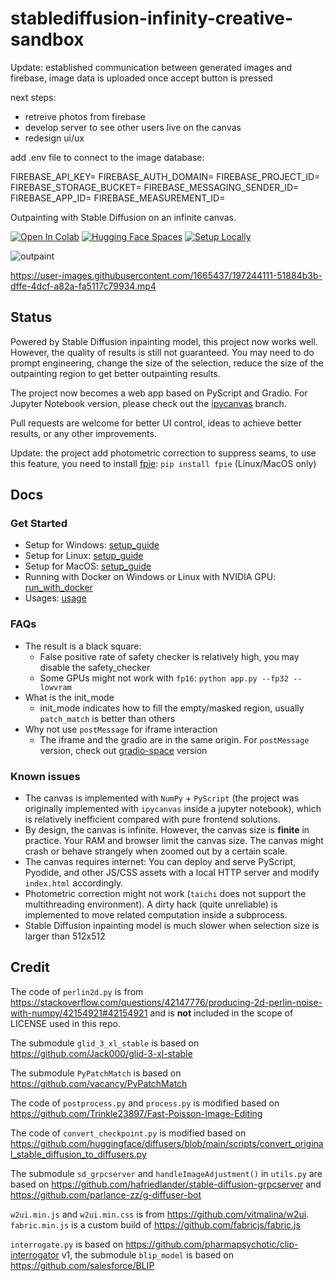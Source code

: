 # stablediffusion-infinity-creative-sandbox
Update:
established communication between generated images and firebase, image data is uploaded once accept button is pressed 

next steps:
- retreive photos from firebase
- develop server to see other users live on the canvas
- redesign ui/ux


add .env file to connect to the image database:

FIREBASE_API_KEY=
FIREBASE_AUTH_DOMAIN=
FIREBASE_PROJECT_ID=
FIREBASE_STORAGE_BUCKET=
FIREBASE_MESSAGING_SENDER_ID=
FIREBASE_APP_ID=
FIREBASE_MEASUREMENT_ID=




Outpainting with Stable Diffusion on an infinite canvas.

[![Open In Colab](https://colab.research.google.com/assets/colab-badge.svg)](https://colab.research.google.com/github/lkwq007/stablediffusion-infinity/blob/master/stablediffusion_infinity_colab.ipynb)
[![Hugging Face Spaces](https://img.shields.io/badge/%F0%9F%A4%97%20Hugging%20Face-Spaces-blue)](https://huggingface.co/spaces/lnyan/stablediffusion-infinity)
[![Setup Locally](https://img.shields.io/badge/%F0%9F%96%A5%EF%B8%8F%20Setup-Locally-blue)](https://github.com/lkwq007/stablediffusion-infinity/blob/master/docs/setup_guide.md)

![outpaint](https://user-images.githubusercontent.com/1665437/197257616-82c1e58f-7463-4896-8345-6750a828c844.png)

https://user-images.githubusercontent.com/1665437/197244111-51884b3b-dffe-4dcf-a82a-fa5117c79934.mp4

## Status

Powered by Stable Diffusion inpainting model, this project now works well. However, the quality of results is still not guaranteed.
You may need to do prompt engineering, change the size of the selection, reduce the size of the outpainting region to get better outpainting results. 

The project now becomes a web app based on PyScript and Gradio. For Jupyter Notebook version, please check out the [ipycanvas](https://github.com/lkwq007/stablediffusion-infinity/tree/ipycanvas) branch. 

Pull requests are welcome for better UI control, ideas to achieve better results, or any other improvements.

Update: the project add photometric correction to suppress seams, to use this feature, you need to install [fpie](https://github.com/Trinkle23897/Fast-Poisson-Image-Editing): `pip install fpie` (Linux/MacOS only)

## Docs

### Get Started

- Setup for Windows: [setup_guide](./docs/setup_guide.md#windows)
- Setup for Linux: [setup_guide](./docs/setup_guide.md#linux)
- Setup for MacOS: [setup_guide](./docs/setup_guide.md#macos)
- Running with Docker on Windows or Linux with NVIDIA GPU: [run_with_docker](./docs/run_with_docker.md)
- Usages: [usage](./docs/usage.md)

### FAQs

- The result is a black square: 
  - False positive rate of safety checker is relatively high, you may disable the safety_checker
  - Some GPUs might not work with `fp16`: `python app.py --fp32 --lowvram`
- What is the init_mode
  - init_mode indicates how to fill the empty/masked region, usually `patch_match` is better than others
- Why not use `postMessage` for iframe interaction
  - The iframe and the gradio are in the same origin. For `postMessage` version, check out [gradio-space](https://github.com/lkwq007/stablediffusion-infinity/tree/gradio-space) version

### Known issues

- The canvas is implemented with `NumPy` + `PyScript` (the project was originally implemented with `ipycanvas` inside a jupyter notebook), which is relatively inefficient compared with pure frontend solutions. 
- By design, the canvas is infinite. However, the canvas size is **finite** in practice. Your RAM and browser limit the canvas size. The canvas might crash or behave strangely when zoomed out by a certain scale. 
- The canvas requires internet: You can deploy and serve PyScript, Pyodide, and other JS/CSS assets with a local HTTP server and modify `index.html` accordingly. 
- Photometric correction might not work (`taichi` does not support the multithreading environment). A dirty hack (quite unreliable) is implemented to move related computation inside a subprocess. 
- Stable Diffusion inpainting model is much slower when selection size is larger than 512x512

## Credit

The code of `perlin2d.py` is from https://stackoverflow.com/questions/42147776/producing-2d-perlin-noise-with-numpy/42154921#42154921 and is **not** included in the scope of LICENSE used in this repo.

The submodule `glid_3_xl_stable` is based on https://github.com/Jack000/glid-3-xl-stable 

The submodule `PyPatchMatch` is based on https://github.com/vacancy/PyPatchMatch

The code of `postprocess.py` and `process.py` is modified based on https://github.com/Trinkle23897/Fast-Poisson-Image-Editing

The code of `convert_checkpoint.py` is modified based on https://github.com/huggingface/diffusers/blob/main/scripts/convert_original_stable_diffusion_to_diffusers.py

The submodule `sd_grpcserver` and `handleImageAdjustment()` in `utils.py` are based on https://github.com/hafriedlander/stable-diffusion-grpcserver and https://github.com/parlance-zz/g-diffuser-bot

`w2ui.min.js` and `w2ui.min.css` is from https://github.com/vitmalina/w2ui. `fabric.min.js` is a custom build of https://github.com/fabricjs/fabric.js

`interrogate.py` is based on https://github.com/pharmapsychotic/clip-interrogator v1, the submodule `blip_model` is based on https://github.com/salesforce/BLIP 
